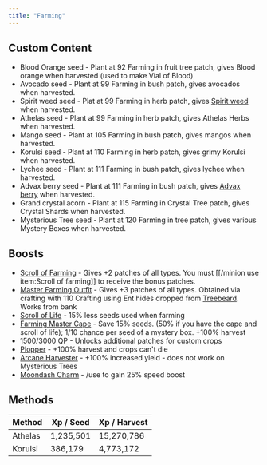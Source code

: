 ```yaml
---
title: "Farming"
---
```


## Custom Content

- Blood Orange seed - Plant at 92 Farming in fruit tree patch, gives Blood orange when harvested (used to make Vial of Blood)
- Avocado seed - Plant at 99 Farming in bush patch, gives avocados when harvested.
- Spirit weed seed - Plat at 99 Farming in herb patch, gives [Spirit weed](herblore.md#divination-potion) when harvested.
- Athelas seed - Plant at 99 Farming in herb patch, gives Athelas Herbs when harvested.
- Mango seed - Plant at 105 Farming in bush patch, gives mangos when harvested.
- Korulsi seed - Plant at 110 Farming in herb patch, gives grimy Korulsi when harvested.
- Lychee seed - Plant at 111 Farming in bush patch, gives lychee when harvested.
- Advax berry seed - Plant at 111 Farming in bush patch, gives [Advax berry](herblore.md#divination-potion) when harvested.
- Grand crystal acorn - Plant at 115 Farming in Crystal Tree patch, gives Crystal Shards when harvested.
- Mysterious Tree seed - Plant at 120 Farming in tree patch, gives various Mystery Boxes when harvested.

## Boosts

- [Scroll of Farming](dungeoneering-training/dg-rewards.md#buyable-boosts-utility) - Gives +2 patches of all types. You must [[/minion use item\:Scroll of farming]] to receive the bonus patches.
- [Master Farming Outfit](../custom-items/equippables/#master-farmer-outfit) - Gives +3 patches of all types. Obtained via crafting with 110 Crafting using Ent hides dropped from [Treebeard](../bso-custom-killables/demi-bosses/treebeard.md). Works from bank
- [Scroll of Life](dungeoneering-training/dg-rewards.md#buyable-boosts-utility) - 15% less seeds used when farming
- [Farming Master Cape](../custom-items/equippables/#master-capes) - Save 15% seeds. (50% if you have the cape and scroll of life); 1/10 chance per seed of a mystery box. +100% harvest
- 1500/3000 QP - Unlocks additional patches for custom crops
- [Plopper](../custom-items/pets.md#miscellaneous-pets) - +100% harvest and crops can't die
- [Arcane Harvester](invention/#inventions) - +100% increased yield - does not work on Mysterious Trees
- [Moondash Charm](broken-reference) - /use to gain 25% speed boost

## Methods

| **Method** | **Xp / Seed** | **Xp / Harvest** |
| ---------- | ------------- | ---------------- |
| Athelas    | 1,235,501     | 15,270,786       |
| Korulsi    | 386,179       | 4,773,172        |
